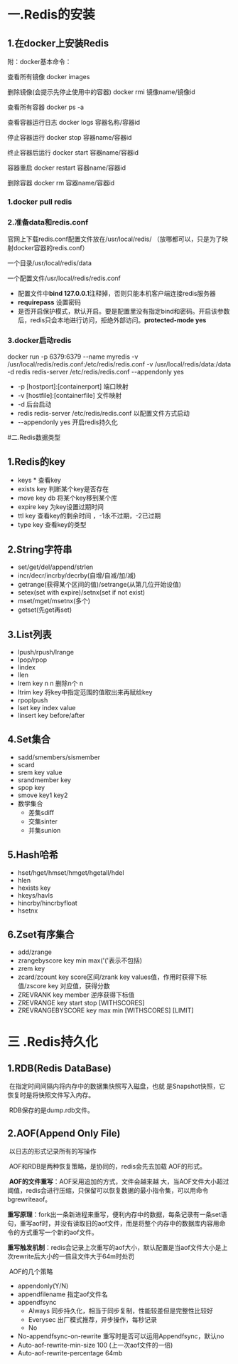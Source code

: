 # 一.Redis的安装

## 1.在docker上安装Redis

附：docker基本命令：

查看所有镜像 docker images

删除镜像(会提示先停止使用中的容器) docker rmi  镜像name/镜像id

查看所有容器 docker ps -a

查看容器运行日志 docker logs 容器名称/容器id

停止容器运行 docker stop 容器name/容器id

终止容器后运行 docker start 容器name/容器id

容器重启 docker restart 容器name/容器id

删除容器 docker rm 容器name/容器id


### 1.docker pull redis

### 2.准备data和redis.conf

官网上下载redis.conf配置文件放在/usr/local/redis/   （放哪都可以，只是为了映射docker容器的redis.conf）

一个目录/usr/local/redis/data

一个配置文件/usr/local/redis/redis.conf

- 配置文件中**bind 127.0.0.1**注释掉，否则只能本机客户端连接redis服务器
- **requirepass** 设置密码
- 是否开启保护模式，默认开启。要是配置里没有指定bind和密码。开启该参数后，redis只会本地进行访问，拒绝外部访问。**protected-mode yes**

### 3.docker启动redis

docker run -p 6379:6379 --name myredis -v /usr/local/redis/redis.conf:/etc/redis/redis.conf -v /usr/local/redis/data:/data -d redis redis-server /etc/redis/redis.conf --appendonly yes

- -p [hostport]:[containerport] 端口映射
- -v [hostfile]:[containerfile] 文件映射
- -d 后台启动
- redis redis-server /etc/redis/redis.conf 以配置文件方式启动
- --appendonly yes 开启redis持久化

#二.Redis数据类型

## 1.Redis的key

- keys *  查看key
- exists key 判断某个key是否存在
- move key db 将某个key移到某个库
- expire key 为key设置过期时间
- ttl key 查看key的剩余时间 ，-1永不过期，-2已过期
- type key 查看key的类型

## 2.String字符串

- set/get/del/append/strlen
- incr/decr/incrby/decrby(自增/自减/加/减)
- getrange(获得某个区间的值)/setrange(从第几位开始设值)
- setex(set with expire)/setnx(set if not exist)
- mset/mget/msetnx(多个)
- getset(先get再set)

## 3.List列表

- lpush/rpush/lrange
- lpop/rpop
- lindex
- llen
- lrem key n n 删除n个 n
- ltrim key 将key中指定范围的值取出来再赋给key
- rpoplpush
- lset key index value
- linsert key before/after 

## 4.Set集合

- sadd/smembers/sismember
- scard
- srem key value
- srandmember key
- spop key
- smove key1 key2
- 数学集合
  - 差集sdiff
  - 交集sinter
  - 并集sunion

## 5.Hash哈希

- hset/hget/hmset/hmget/hgetall/hdel
- hlen
- hexists key 
- hkeys/havls
- hincrby/hincrbyfloat
- hsetnx

## 6.Zset有序集合

- add/zrange
- zrangebyscore key min max('('表示不包括)
- zrem key
- zcard/zcount key score区间/zrank key values值，作用时获得下标值/zscore key 对应值，获得分数
- ZREVRANK key member 逆序获得下标值
- ZREVRANGE key start stop [WITHSCORES]
- ZREVRANGEBYSCORE key max min [WITHSCORES] [LIMIT]

# 三 .Redis持久化

## 1.RDB(Redis DataBase)

​	在指定时间间隔内将内存中的数据集快照写入磁盘，也就	是Snapshot快照，它恢复时是将快照文件写入内存。

​	RDB保存的是dump.rdb文件。

## 2.AOF(Append Only File)

​	以日志的形式记录所有的写操作

​	AOF和RDB是两种恢复策略，是协同的，redis会先去加载	AOF的形式。

​	**AOF的文件重写**：AOF采用追加的方式，文件会越来越	大，当AOF文件大小超过阈值，redis会进行压缩，只保留可以恢复数据的最小指令集，可以用命令bgrewriteaof。

​	**重写原理**：fork出一条新进程来重写，便利内存中的数据，每条记录有一条set语句，重写aof时，并没有读取旧的aof文件，而是将整个内存中的数据库内容用命令的方式重写一个新的aof文件。

​	**重写触发机制**：redis会记录上次重写的aof大小，默认配置是当aof文件大小是上次rewrite后大小的一倍且文件大于64m时处罚

​	AOF的几个策略

- appendonly(Y/N)
- appendfilename 指定aof文件名
- appendfsync
  - Always 同步持久化，相当于同步复制，性能较差但是完整性比较好
  - Everysec 出厂模式推荐，异步操作，每秒记录
  - No
- No-appendfsync-on-rewrite 重写时是否可以运用Appendfsync，默认no
- Auto-aof-rewrite-min-size 100  (上一次aof文件的一倍)
- Auto-aof-rewrite-percentage 64mb